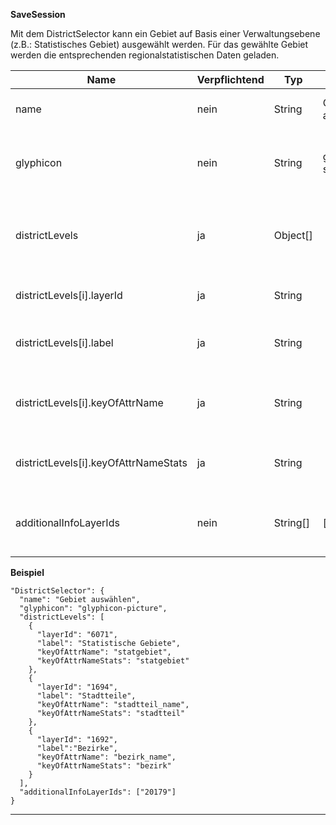 **SaveSession**

Mit dem DistrictSelector kann ein Gebiet auf Basis einer Verwaltungsebene (z.B.: Statistisches Gebiet) ausgewählt werden. Für das gewählte Gebiet werden die entsprechenden regionalstatistischen Daten geladen.

|Name|Verpflichtend|Typ|Default|Beschreibung|
|----|-------------|---|-------|------------|
|name|nein|String|Gebiet auswählen|Name des Werkzeuges im Menu.|
|glyphicon|nein|String|glyphicon-screenshot|CSS Klasse des Glyphicons, das vor dem Toolnamen im Menu angezeigt wird.|
|districtLevels|ja|Object[]||Beinhaltet die nötigen Informationen der einzelnen Verwaltungsebenen (siehe Beispiel).|
|districtLevels[i].layerId|ja|String||Die Layer id zum jeweiligen Verwaltungslayer.|
|districtLevels[i].label|ja|String||Die/der Bezeichnung/ Name für die Verwaltungsebene.|
|districtLevels[i].keyOfAttrName|ja|String||Der Key für das Attribut in dem der Name der Verwaltungeinheit steht.|
|districtLevels[i].keyOfAttrNameStats|ja|String||Der Key für das Attribut in dem der Name steht, für die statistischen Daten.|
|additionalInfoLayerIds|nein|String[]|[]|Zusätzliche Info Layer die beim Nutzen des Tools angezeigt werden können.|

**Beispiel**
```
"DistrictSelector": {
  "name": "Gebiet auswählen",
  "glyphicon": "glyphicon-picture",
  "districtLevels": [
    {
      "layerId": "6071",
      "label": "Statistische Gebiete",
      "keyOfAttrName": "statgebiet",
      "keyOfAttrNameStats": "statgebiet"
    },
    {
      "layerId": "1694",
      "label": "Stadtteile",
      "keyOfAttrName": "stadtteil_name",
      "keyOfAttrNameStats": "stadtteil"
    },
    {
      "layerId": "1692",
      "label":"Bezirke",
      "keyOfAttrName": "bezirk_name",
      "keyOfAttrNameStats": "bezirk"
    }
  ],
  "additionalInfoLayerIds": ["20179"]
}
```

***
